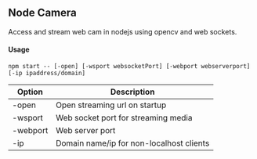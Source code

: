 ## Node Camera

Access and stream web cam in nodejs using opencv and web sockets.

#### Usage

```
npm start -- [-open] [-wsport websocketPort] [-webport webserverport] [-ip ipaddress/domain]
```

| Option | Description |
|---|---|
|-open | Open streaming url on startup |
|-wsport | Web socket port for streaming media |
|-webport | Web server port |
|-ip | Domain name/ip for non-localhost clients |
